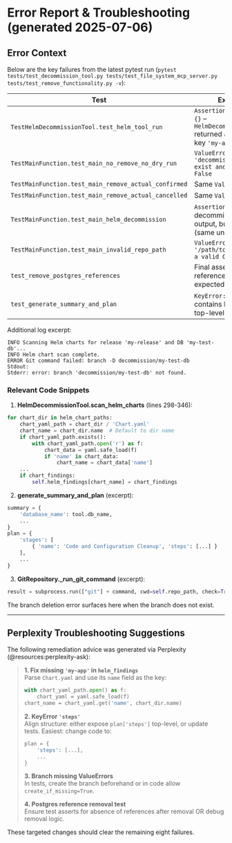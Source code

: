 # Error Report & Troubleshooting (generated 2025-07-06)

## Error Context
Below are the key failures from the latest pytest run (``pytest tests/test_decommission_tool.py tests/test_file_system_mcp_server.py tests/test_remove_functionality.py -v``):

| Test | Exception / Assertion |
|------|-----------------------|
| `TestHelmDecommissionTool.test_helm_tool_run` | `AssertionError: assert 'my-app' in {}` – `HelmDecommissionTool.helm_findings` returned an empty dict, expected key `'my-app'`. |
| `TestMainFunction.test_main_no_remove_no_dry_run` | `ValueError: Branch 'decommission/my-test-db' does not exist and create_if_missing is False` |
| `TestMainFunction.test_main_remove_actual_confirmed` | Same `ValueError` as above |
| `TestMainFunction.test_main_remove_actual_cancelled` | Same `ValueError` as above |
| `TestMainFunction.test_main_helm_decommission` | `AssertionError` – expected decommission suggestions string in output, but git branch deletion failed (same underlying branch error). |
| `TestMainFunction.test_main_invalid_repo_path` | `ValueError: The provided path '/path/to/nonexistent/repo' is not a valid Git repository.` |
| `test_remove_postgres_references` | Final assertion failed – Postgres references were **not** removed as expected (`assert not True`). |
| `test_generate_summary_and_plan` | `KeyError: 'steps'` – the plan dict contains key `stages`, test expects top-level key `steps`. |

Additional log excerpt:
```
INFO Scanning Helm charts for release 'my-release' and DB 'my-test-db'...
INFO Helm chart scan complete.
ERROR Git command failed: branch -D decommission/my-test-db
Stdout: 
Stderr: error: branch 'decommission/my-test-db' not found.
```

### Relevant Code Snippets
1. **HelmDecommissionTool.scan_helm_charts** (lines 298-346):
```python
for chart_dir in helm_chart_paths:
    chart_yaml_path = chart_dir / 'Chart.yaml'
    chart_name = chart_dir.name  # Default to dir name
    if chart_yaml_path.exists():
        with chart_yaml_path.open('r') as f:
            chart_data = yaml.safe_load(f)
            if 'name' in chart_data:
                chart_name = chart_data['name']
    ...
    if chart_findings:
        self.helm_findings[chart_name] = chart_findings
```

2. **generate_summary_and_plan** (excerpt):
```python
summary = {
    'database_name': tool.db_name,
    ...
}
plan = {
    'stages': [
        { 'name': 'Code and Configuration Cleanup', 'steps': [...] }
    ],
    ...
}
```

3. **GitRepository._run_git_command** (excerpt):
```python
result = subprocess.run(["git"] + command, cwd=self.repo_path, check=True, ...)
```
The branch deletion error surfaces here when the branch does not exist.

---

## Perplexity Troubleshooting Suggestions

The following remediation advice was generated via Perplexity (@resources:perplexity-ask):

> **1. Fix missing `'my-app'` in `helm_findings`**  
> Parse `Chart.yaml` and use its `name` field as the key:
> ```python
> with chart_yaml_path.open() as f:
>     chart_yaml = yaml.safe_load(f)
> chart_name = chart_yaml.get('name', chart_dir.name)
> ```
>
> **2. KeyError `'steps'`**  
> Align structure: either expose `plan['steps']` top-level, or update tests. Easiest: change code to:
> ```python
> plan = {
>     'steps': [...],
>     ...
> }
> ```
>
> **3. Branch missing ValueErrors**  
> In tests, create the branch beforehand or in code allow `create_if_missing=True`.
>
> **4. Postgres reference removal test**  
> Ensure test asserts for absence of references after removal OR debug removal logic.

These targeted changes should clear the remaining eight failures.
